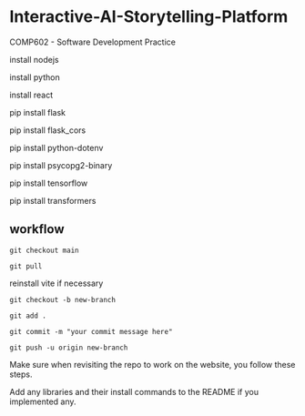 # Interactive-AI-Storytelling-Platform

COMP602 - Software Development Practice

install nodejs

install python

install react

pip install flask

pip install flask_cors

pip install python-dotenv

pip install psycopg2-binary

pip install tensorflow

pip install transformers


## workflow

```
git checkout main
```

```
git pull
```

reinstall vite if necessary


```
git checkout -b new-branch
```

```
git add .
```

```
git commit -m "your commit message here"
```

```
git push -u origin new-branch
```

Make sure when revisiting the repo to work on the website, you follow these steps.

Add any libraries and their install commands to the README if you implemented any.
